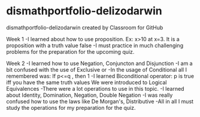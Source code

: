 # dismathportfolio-delizodarwin
dismathportfolio-delizodarwin created by Classroom for GitHub

Week 1
-I learned about how to use proposition.
  Ex: x>10 at x=3. It is a proposition with a truth value false
-I must practice in much challenging problems for the preparation for the upcoming quiz.

Week 2
-I learned how to use Negation, Conjuncton and Disjunction
-I am a bit confused with the use of Exclusive or
-In the usage of Conditional all I remembered was: 
  If p<=q , then 1
-I learned Biconditional operator: 
  p is true iff you have the same truth values
We were introduced to Logical Equivalences
-There were a lot operations to use in this topic.
-I learned about Identity, Domination, Negation, Double Negation
-I was really confused how to use the laws like De Morgan's, Distributive
-All in all I must study the operations for my preparation for the quiz.
